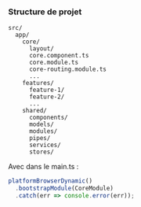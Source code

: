 ### Structure de projet

```
src/
  app/
    core/
      layout/
      core.component.ts
      core.module.ts
      core-routing.module.ts
      ...
    features/
      feature-1/
      feature-2/
      ...
    shared/
      components/
      models/
      modules/
      pipes/
      services/
      stores/
```

Avec dans le main.ts :

```typescript
platformBrowserDynamic()
  .bootstrapModule(CoreModule)
  .catch(err => console.error(err));
```
